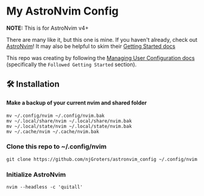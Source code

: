# My AstroNvim Config

**NOTE:** This is for AstroNvim v4+

There are many like it, but this one is mine.
If you haven't already, check out [AstroNvim](https://github.com/AstroNvim/AstroNvim)! It may also be helpful to skim their [Getting Started docs](https://docs.astronvim.com/#-installation)

This repo was creating by following the [Managing User Configuration docs](https://docs.astronvim.com/configuration/manage_user_config) (specifically the `Followed Getting Started` section).


## 🛠️ Installation

#### Make a backup of your current nvim and shared folder

```shell
mv ~/.config/nvim ~/.config/nvim.bak
mv ~/.local/share/nvim ~/.local/share/nvim.bak
mv ~/.local/state/nvim ~/.local/state/nvim.bak
mv ~/.cache/nvim ~/.cache/nvim.bak
```
### Clone this repo to ~/.config/nvim
```shell
git clone https://github.com/njGroters/astronvim_config ~/.config/nvim
```

### Initialize AstroNvim
```shell
nvim --headless -c 'quitall'
```

